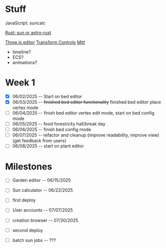 # Stuff

JavaScript: suncalc

[Rust: sun or astro-rust](https://github.com/mourner/suncalc)


[Three.js editor](https://github.com/mrdoob/three.js/tree/master/editor)
[Transform Controls](https://threejs.org/docs/#examples/en/controls/TransformControls)
[Mitt](https://www.npmjs.com/package/mitt)


- timeline?
- ECS?
- animations?

# Week 1
- [x] 06/02/2025 -- Start on bed editor
- [x] 06/03/2025 -- ~~finished bed editor functionality~~ finished bed editor place vertex mode
- [ ] 06/04/2025 -- finish bed editor vertex edit mode, start on bed config mode
- [ ] 06/05/2025 -- food forest/city hall/break day
- [ ] 06/06/2025 -- finish bed config mode
- [ ] 06/07/2025 -- refactor and cleanup (improve readability, improve view) (get feedback from users)
- [ ] 06/08/2025 -- start on plant editor

# Milestones
- [ ] Garden editor -- 06/15/2025
- [ ] Sun calculator -- 06/22/2025
- [ ] first deploy

- [ ] User accounts -- 07/07/2025
- [ ] creation browser -- 07/30/2025
- [ ] second deploy

- [ ] batch sun jobs -- ???
